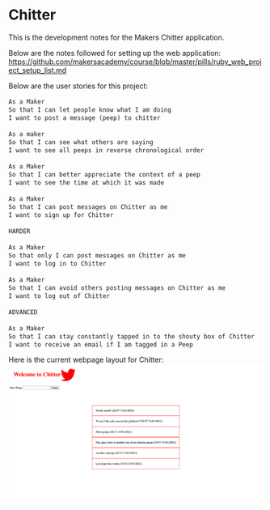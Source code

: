 # Chitter

This is the development notes for the Makers Chitter application.

Below are the notes followed for setting up the web application:
https://github.com/makersacademy/course/blob/master/pills/ruby_web_project_setup_list.md

Below are the user stories for this project:

```
As a Maker
So that I can let people know what I am doing  
I want to post a message (peep) to chitter

As a maker
So that I can see what others are saying  
I want to see all peeps in reverse chronological order

As a Maker
So that I can better appreciate the context of a peep
I want to see the time at which it was made

As a Maker
So that I can post messages on Chitter as me
I want to sign up for Chitter

HARDER

As a Maker
So that only I can post messages on Chitter as me
I want to log in to Chitter

As a Maker
So that I can avoid others posting messages on Chitter as me
I want to log out of Chitter

ADVANCED

As a Maker
So that I can stay constantly tapped in to the shouty box of Chitter
I want to receive an email if I am tagged in a Peep
```
Here is the current webpage layout for Chitter:
![](Chitter_webpage.png)
